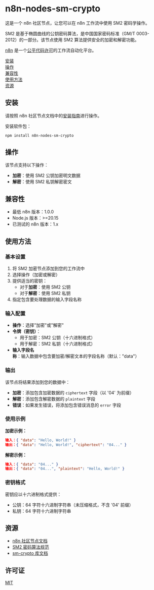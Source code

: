 # n8n-nodes-sm-crypto

这是一个 n8n 社区节点，让您可以在 n8n 工作流中使用 SM2 密码学操作。

SM2 是基于椭圆曲线的公钥密码算法，是中国国家密码标准（GM/T 0003-2012）的一部分。该节点使用 SM2 算法提供安全的加密和解密功能。

[n8n](https://n8n.io/) 是一个[公平代码许可](https://docs.n8n.io/reference/license/)的工作流自动化平台。

[安装](#安装)  
[操作](#操作)  
[兼容性](#兼容性)  
[使用方法](#使用方法)  
[资源](#资源)  

## 安装

请按照 n8n 社区节点文档中的[安装指南](https://docs.n8n.io/integrations/community-nodes/installation/)进行操作。

安装软件包：
```bash
npm install n8n-nodes-sm-crypto
```

## 操作

该节点支持以下操作：

- **加密**：使用 SM2 公钥加密明文数据
- **解密**：使用 SM2 私钥解密密文

## 兼容性

- 最低 n8n 版本：1.0.0
- Node.js 版本：>=20.15
- 已测试的 n8n 版本：1.x

## 使用方法

### 基本设置

1. 将 SM2 加密节点添加到您的工作流中
2. 选择操作（加密或解密）
3. 提供适当的密钥：
   - 对于**加密**：使用 SM2 公钥
   - 对于**解密**：使用 SM2 私钥
4. 指定包含要处理数据的输入字段名称

### 输入配置

- **操作**：选择"加密"或"解密"
- **令牌（密钥）**：
  - 用于加密：SM2 公钥（十六进制格式）
  - 用于解密：SM2 私钥（十六进制格式）
- **输入字段名称**：输入数据中包含要加密/解密文本的字段名称（默认："data"）

### 输出

该节点将结果添加到您的数据中：
- **加密**：添加包含加密数据的 `ciphertext` 字段（以 '04' 为前缀）
- **解密**：添加包含解密数据的 `plaintext` 字段
- **错误**：如果发生错误，将添加包含错误消息的 `error` 字段

### 使用示例

**加密示例：**
```json
输入：{ "data": "Hello, World!" }
输出：{ "data": "Hello, World!", "ciphertext": "04..." }
```

**解密示例：**
```json
输入：{ "data": "04..." }
输出：{ "data": "04...", "plaintext": "Hello, World!" }
```

### 密钥格式

密钥应以十六进制格式提供：
- 公钥：64 字符十六进制字符串（未压缩格式，不含 '04' 前缀）
- 私钥：64 字符十六进制字符串

## 资源

* [n8n 社区节点文档](https://docs.n8n.io/integrations/#community-nodes)
* [SM2 密码算法规范](https://tools.ietf.org/html/draft-shen-sm2-ecdsa-02)
* [sm-crypto 库文档](https://github.com/JuneAndGreen/sm-crypto)

## 许可证

[MIT](LICENSE.md)
